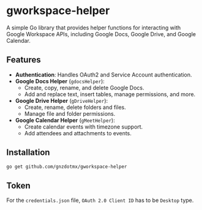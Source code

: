 # gworkspace-helper

A simple Go library that provides helper functions for interacting with Google Workspace APIs, including Google Docs, Google Drive, and Google Calendar.

## Features

- **Authentication**: Handles OAuth2 and Service Account authentication.
- **Google Docs Helper** (`gdocsHelper`):
  - Create, copy, rename, and delete Google Docs.
  - Add and replace text, insert tables, manage permissions, and more.
- **Google Drive Helper** (`gDriveHelper`):
  - Create, rename, delete folders and files.
  - Manage file and folder permissions.
- **Google Calendar Helper** (`gMeetHelper`):
  - Create calendar events with timezone support.
  - Add attendees and attachments to events.

## Installation

```bash
go get github.com/gnzdotmx/gworkspace-helper
```

## Token
For the `credentials.json` file, `OAuth 2.0 Client ID` has to be `Desktop` type.